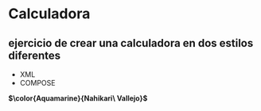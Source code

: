 # Calculadora
## ejercicio de crear una calculadora en dos estilos diferentes
* XML
* COMPOSE



**$\color{Aquamarine}{Nahikari\ Vallejo}$**
	
